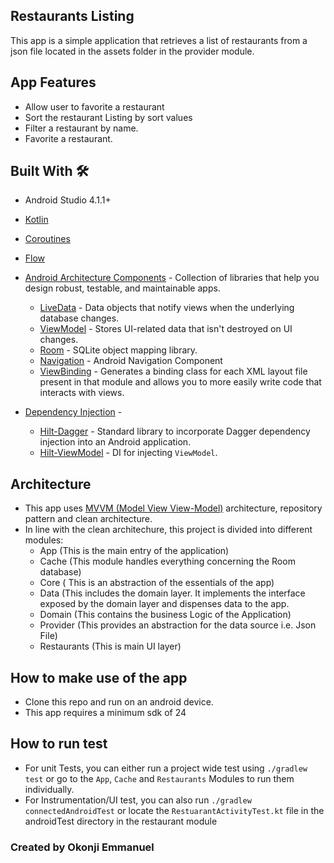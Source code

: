 ## Restaurants Listing
This app is a simple application that retrieves a list of restaurants from a json file located in the assets folder in the provider module.

## App Features
- Allow user to favorite a restaurant
- Sort the restaurant Listing by sort values
- Filter a restaurant by name.
- Favorite a restaurant.

## Built With 🛠

- Android Studio 4.1.1+
- [Kotlin](https://kotlinlang.org/)
- [Coroutines](https://kotlinlang.org/docs/reference/coroutines-overview.html)
- [Flow](https://kotlin.github.io/kotlinx.coroutines/kotlinx-coroutines-core/kotlinx.coroutines.flow/-flow/)
- [Android Architecture Components](https://developer.android.com/topic/libraries/architecture) - Collection of libraries that help you design robust, testable, and maintainable apps.
  - [LiveData](https://developer.android.com/topic/libraries/architecture/livedata) - Data objects that notify views when the underlying database changes.
  - [ViewModel](https://developer.android.com/topic/libraries/architecture/viewmodel) - Stores UI-related data that isn't destroyed on UI changes.
  - [Room](https://developer.android.com/topic/libraries/architecture/room) - SQLite object mapping library.
  - [Navigation](https://developer.android.com/guide/navigation/navigation-getting-started) - Android Navigation Component
  - [ViewBinding](https://developer.android.com/topic/libraries/view-binding) - Generates a binding class for each XML layout file present in that module and allows you to more easily write code that interacts with views.

- [Dependency Injection](https://developer.android.com/training/dependency-injection) -
  - [Hilt-Dagger](https://dagger.dev/hilt/) - Standard library to incorporate Dagger dependency injection into an Android application.
  - [Hilt-ViewModel](https://developer.android.com/training/dependency-injection/hilt-jetpack) - DI for injecting `ViewModel`.

## Architecture
- This app uses [MVVM (Model View View-Model)](https://developer.android.com/jetpack/docs/guide#recommended-app-arch) architecture, repository pattern and clean architecture.
- In line with the clean architechure, this project is divided into different modules:
    - App (This is the main entry of the application)
    - Cache (This module handles everything concerning the Room database)
    - Core ( This is an abstraction of the essentials of the app)
    - Data (This includes the domain layer. It implements the interface exposed by the domain layer and dispenses data to the app.
    - Domain (This contains the business Logic of the Application)
    - Provider (This provides an abstraction for the data source i.e. Json File)
    - Restaurants (This is main UI layer)

## How to make use of the app
- Clone this repo and run on an android device.
- This app requires a minimum sdk of 24

## How to run test
  - For unit Tests, you can either run a project wide test using `./gradlew test` or go to the `App`, `Cache` and `Restaurants` Modules to run them individually.
  - For Instrumentation/UI test, you can also run `./gradlew connectedAndroidTest` or locate the `RestuarantActivityTest.kt` file in the androidTest directory in the restaurant module

### Created by Okonji Emmanuel
